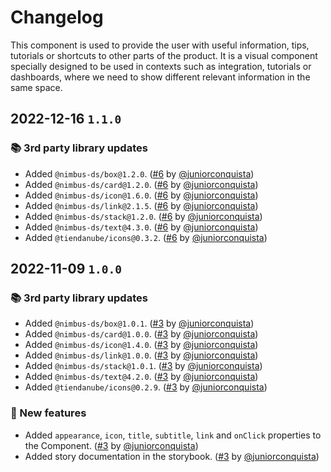 # Changelog

This component is used to provide the user with useful information, tips, tutorials or shortcuts to other parts of the product. It is a visual component specially designed to be used in contexts such as integration, tutorials or dashboards, where we need to show different relevant information in the same space.

## 2022-12-16 `1.1.0`

### 📚 3rd party library updates

- Added `@nimbus-ds/box@1.2.0`. ([#6](https://github.com/TiendaNube/nimbus-patterns/pull/6) by [@juniorconquista](https://github.com/juniorconquista))
- Added `@nimbus-ds/card@1.2.0`. ([#6](https://github.com/TiendaNube/nimbus-patterns/pull/6) by [@juniorconquista](https://github.com/juniorconquista))
- Added `@nimbus-ds/icon@1.6.0`. ([#6](https://github.com/TiendaNube/nimbus-patterns/pull/6) by [@juniorconquista](https://github.com/juniorconquista))
- Added `@nimbus-ds/link@2.1.5`. ([#6](https://github.com/TiendaNube/nimbus-patterns/pull/6) by [@juniorconquista](https://github.com/juniorconquista))
- Added `@nimbus-ds/stack@1.2.0`. ([#6](https://github.com/TiendaNube/nimbus-patterns/pull/6) by [@juniorconquista](https://github.com/juniorconquista))
- Added `@nimbus-ds/text@4.3.0`. ([#6](https://github.com/TiendaNube/nimbus-patterns/pull/6) by [@juniorconquista](https://github.com/juniorconquista))
- Added `@tiendanube/icons@0.3.2`. ([#6](https://github.com/TiendaNube/nimbus-patterns/pull/6) by [@juniorconquista](https://github.com/juniorconquista))

## 2022-11-09 `1.0.0`

### 📚 3rd party library updates

- Added `@nimbus-ds/box@1.0.1`. ([#3](https://github.com/TiendaNube/nimbus-patterns/pull/3) by [@juniorconquista](https://github.com/juniorconquista))
- Added `@nimbus-ds/card@1.0.0`. ([#3](https://github.com/TiendaNube/nimbus-patterns/pull/3) by [@juniorconquista](https://github.com/juniorconquista))
- Added `@nimbus-ds/icon@1.4.0`. ([#3](https://github.com/TiendaNube/nimbus-patterns/pull/3) by [@juniorconquista](https://github.com/juniorconquista))
- Added `@nimbus-ds/link@1.0.0`. ([#3](https://github.com/TiendaNube/nimbus-patterns/pull/3) by [@juniorconquista](https://github.com/juniorconquista))
- Added `@nimbus-ds/stack@1.0.1`. ([#3](https://github.com/TiendaNube/nimbus-patterns/pull/3) by [@juniorconquista](https://github.com/juniorconquista))
- Added `@nimbus-ds/text@4.2.0`. ([#3](https://github.com/TiendaNube/nimbus-patterns/pull/3) by [@juniorconquista](https://github.com/juniorconquista))
- Added `@tiendanube/icons@0.2.9`. ([#3](https://github.com/TiendaNube/nimbus-patterns/pull/3) by [@juniorconquista](https://github.com/juniorconquista))

### 🎉 New features

- Added `appearance`, `icon`, `title`, `subtitle`, `link` and `onClick` properties to the Component. ([#3](https://github.com/TiendaNube/nimbus-patterns/pull/3) by [@juniorconquista](https://github.com/juniorconquista))
- Added story documentation in the storybook. ([#3](https://github.com/TiendaNube/nimbus-patterns/pull/4) by [@juniorconquista](https://github.com/juniorconquista))
